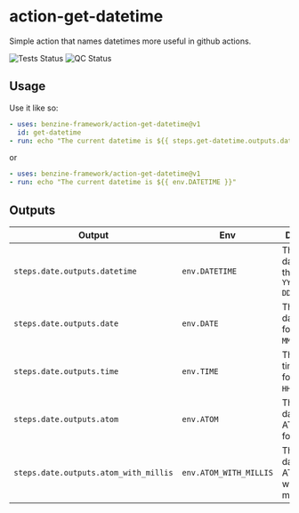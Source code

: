 # action-get-datetime

Simple action that names datetimes more useful in github actions.

![Tests Status](https://img.shields.io/github/actions/workflow/status/benzine-framework/action-get-datetime/test.yml?logo=github&label=Tests)
![QC Status](https://img.shields.io/github/actions/workflow/status/benzine-framework/action-get-datetime/trunk.check.yml?logo=github&label=QC)

## Usage

Use it like so:

```yaml
- uses: benzine-framework/action-get-datetime@v1
  id: get-datetime
- run: echo "The current datetime is ${{ steps.get-datetime.outputs.datetime }}"
```

or

```yaml
- uses: benzine-framework/action-get-datetime@v1
- run: echo "The current datetime is ${{ env.DATETIME }}"
```

## Outputs

| Output                                | Env                    | Description                                                |
| ------------------------------------- | ---------------------- | ---------------------------------------------------------- |
| `steps.date.outputs.datetime`         | `env.DATETIME`         | The current datetime in the format `YYYY-MM-DDTHH:MM:SSZ`. |
| `steps.date.outputs.date`             | `env.DATE`             | The current date in the format `YYYY-MM-DD`.               |
| `steps.date.outputs.time`             | `env.TIME`             | The current time in the format `HH:MM:SS`.                 |
| `steps.date.outputs.atom`             | `env.ATOM`             | The current datetime in ATOM format.                       |
| `steps.date.outputs.atom_with_millis` | `env.ATOM_WITH_MILLIS` | The current datetime in ATOM format with milliseconds.     |
